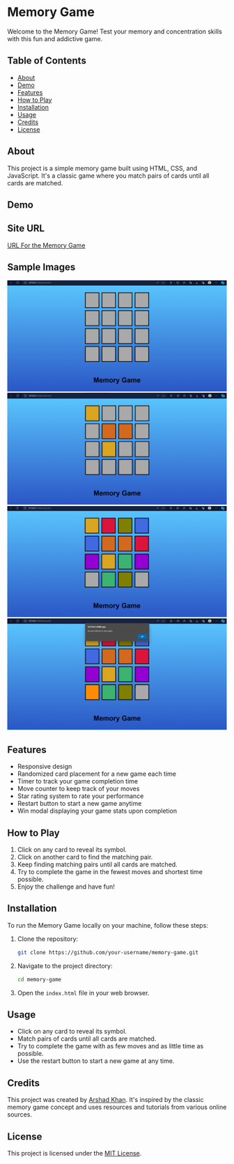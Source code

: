 # Memory Game

Welcome to the Memory Game! Test your memory and concentration skills with this fun and addictive game.

## Table of Contents

- [About](#about)
- [Demo](#demo)
- [Features](#features)
- [How to Play](#how-to-play)
- [Installation](#installation)
- [Usage](#usage)
- [Credits](#credits)
- [License](#license)

## About

This project is a simple memory game built using HTML, CSS, and JavaScript. It's a classic game where you match pairs of cards until all cards are matched.

## Demo

## Site URL

[URL For the Memory Game](https://arshad-khan-12.github.io/Memory-Game/)


## Sample Images

![Image 1](https://github.com/Arshad-Khan-12/Memory-Game/blob/main/Screenshots/2.png?raw=true)
![Image 2](https://github.com/Arshad-Khan-12/Memory-Game/blob/main/Screenshots/3.png?raw=true)
![Image 3](https://github.com/Arshad-Khan-12/Memory-Game/blob/main/Screenshots/4.png?raw=true)
![Image 4](https://github.com/Arshad-Khan-12/Memory-Game/blob/main/Screenshots/1.png?raw=true)

## Features

- Responsive design
- Randomized card placement for a new game each time
- Timer to track your game completion time
- Move counter to keep track of your moves
- Star rating system to rate your performance
- Restart button to start a new game anytime
- Win modal displaying your game stats upon completion

## How to Play

1. Click on any card to reveal its symbol.
2. Click on another card to find the matching pair.
3. Keep finding matching pairs until all cards are matched.
4. Try to complete the game in the fewest moves and shortest time possible.
5. Enjoy the challenge and have fun!

## Installation

To run the Memory Game locally on your machine, follow these steps:

1. Clone the repository:

   ```bash
   git clone https://github.com/your-username/memory-game.git
   ```

2. Navigate to the project directory:

   ```bash
   cd memory-game
   ```

3. Open the `index.html` file in your web browser.

## Usage

- Click on any card to reveal its symbol.
- Match pairs of cards until all cards are matched.
- Try to complete the game with as few moves and as little time as possible.
- Use the restart button to start a new game at any time.

## Credits

This project was created by [Arshad Khan](https://github.com/Arshad-Khan-12). It's inspired by the classic memory game concept and uses resources and tutorials from various online sources.

## License

This project is licensed under the [MIT License](LICENSE).

